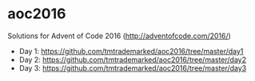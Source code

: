 # aoc2016
Solutions for Advent of Code 2016 (http://adventofcode.com/2016/)

- Day 1: https://github.com/tmtrademarked/aoc2016/tree/master/day1
- Day 2: https://github.com/tmtrademarked/aoc2016/tree/master/day2
- Day 3: https://github.com/tmtrademarked/aoc2016/tree/master/day3